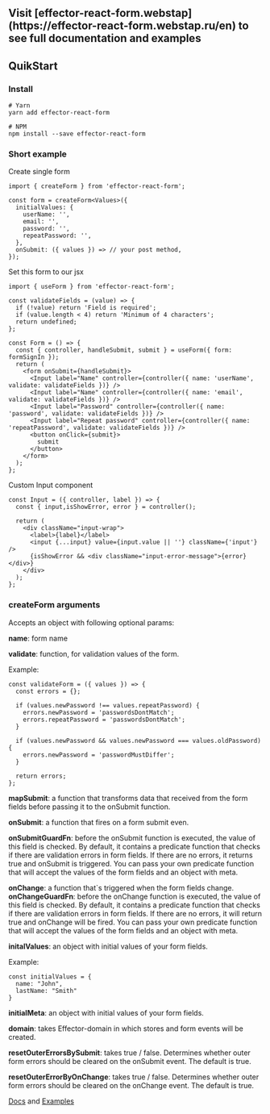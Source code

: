 <h2>Visit [effector-react-form.webstap](https://effector-react-form.webstap.ru/en) to see full documentation and examples</h2> 

<h2>QuikStart</h2>

<h3>Install</h3>

    # Yarn
    yarn add effector-react-form

    # NPM
    npm install --save effector-react-form

<h3>Short example</h3>
<span>Create single form</span>

    import { createForm } from 'effector-react-form';

    const form = createForm<Values>({
      initialValues: {
        userName: '',
        email: '',
        password: '',
        repeatPassword: '',
      },
      onSubmit: ({ values }) => // your post method,
    });
  
<span>Set this form to our jsx</span>
    
    import { useForm } from 'effector-react-form';
    
    const validateFields = (value) => {
      if (!value) return 'Field is required';
      if (value.length < 4) return 'Minimum of 4 characters';
      return undefined;
    };

    const Form = () => {
      const { controller, handleSubmit, submit } = useForm({ form: formSignIn });
      return (
        <form onSubmit={handleSubmit}>
          <Input label="Name" controller={controller({ name: 'userName', validate: validateFields })} />
          <Input label="Name" controller={controller({ name: 'email', validate: validateFields })} />
          <Input label="Password" controller={controller({ name: 'password', validate: validateFields })} />
          <Input label="Repeat password" controller={controller({ name: 'repeatPassword', validate: validateFields })} />
          <button onClick={submit}>
            submit
          </button>
        </form>
      );
    };
<span>Custom Input component</span>

    const Input = ({ controller, label }) => {
      const { input,isShowError, error } = controller();

      return (
        <div className="input-wrap">
          <label>{label}</label>
          <input {...input} value={input.value || ''} className={'input'} />
          {isShowError && <div className="input-error-message">{error}</div>}
        </div>
      );
    };
    
<h3>createForm arguments</h3>
Accepts an object with following optional params:

<b>name</b>: form name

<b>validate</b>: function, for validation values of the form.

Example:

    const validateForm = ({ values }) => {
      const errors = {};

      if (values.newPassword !== values.repeatPassword) {
        errors.newPassword = 'passwordsDontMatch';
        errors.repeatPassword = 'passwordsDontMatch';
      }

      if (values.newPassword && values.newPassword === values.oldPassword) {
        errors.newPassword = 'passwordMustDiffer';
      }

      return errors;
    };
    


<b>mapSubmit</b>: a function that transforms data that received from the form fields before passing it to the onSubmit function.
 
<b>onSubmit</b>: a function that fires on a form submit even. 

<b>onSubmitGuardFn</b>: before the onSubmit function is executed, the value of this field is checked. By default, it contains a predicate function that checks if there are validation errors in form fields. If there are no errors, it returns true and onSubmit is triggered. You can pass your own predicate function that will accept the values ​​of the form fields and an object with meta.

<b>onChange</b>: a function that`s triggered when the form fields change.
<b>onChangeGuardFn</b>: before the onChange function is executed, the value of this field is checked. By default, it contains a predicate function that checks if there are validation errors in form fields. If there are no errors, it will return true and onChange will be fired. You can pass your own predicate function that will accept the values of the form fields and an object with meta.
 
<b>initalValues</b>: an object with initial values of your form fields.

Example:

    const initialValues = {
      name: "John",
      lastName: "Smith"
    }

<b>initialMeta</b>: an object with initial values of your form fields.
 
<b>domain</b>: takes Effector-domain in which stores and form events will be created.

<b>resetOuterErrorsBySubmit</b>: takes true / false. Determines whether outer form errors should be cleared on the onSubmit event. The default is true.

<b>resetOuterErrorByOnChange</b>: takes true / false. Determines whether outer form errors should be cleared on the onChange event. The default is true.

[Docs](https://effector-react-form.webstap.ru/en/api/unit-creators/create-form) and [Examples](https://effector-react-form.webstap.ru/en/examples/simple-form)

